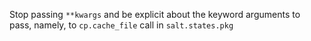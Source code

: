 Stop passing `**kwargs` and be explicit about the keyword arguments to pass, namely, to `cp.cache_file` call in `salt.states.pkg`
